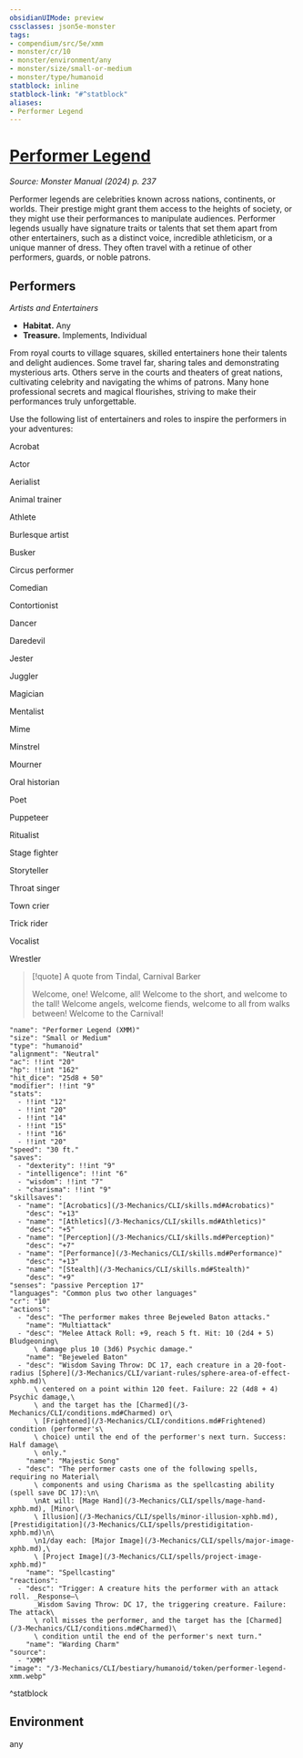 ```yaml
---
obsidianUIMode: preview
cssclasses: json5e-monster
tags:
- compendium/src/5e/xmm
- monster/cr/10
- monster/environment/any
- monster/size/small-or-medium
- monster/type/humanoid
statblock: inline
statblock-link: "#^statblock"
aliases:
- Performer Legend
---
```

# [Performer Legend](3-Mechanics\CLI\bestiary\humanoid/performer-legend-xmm.md)
*Source: Monster Manual (2024) p. 237*  

Performer legends are celebrities known across nations, continents, or worlds. Their prestige might grant them access to the heights of society, or they might use their performances to manipulate audiences. Performer legends usually have signature traits or talents that set them apart from other entertainers, such as a distinct voice, incredible athleticism, or a unique manner of dress. They often travel with a retinue of other performers, guards, or noble patrons.

## Performers

*Artists and Entertainers*

- **Habitat.** Any  
- **Treasure.** Implements, Individual  

From royal courts to village squares, skilled entertainers hone their talents and delight audiences. Some travel far, sharing tales and demonstrating mysterious arts. Others serve in the courts and theaters of great nations, cultivating celebrity and navigating the whims of patrons. Many hone professional secrets and magical flourishes, striving to make their performances truly unforgettable.

Use the following list of entertainers and roles to inspire the performers in your adventures:

Acrobat

Actor

Aerialist

Animal trainer

Athlete

Burlesque artist

Busker

Circus performer

Comedian

Contortionist

Dancer

Daredevil

Jester

Juggler

Magician

Mentalist

Mime

Minstrel

Mourner

Oral historian

Poet

Puppeteer

Ritualist

Stage fighter

Storyteller

Throat singer

Town crier

Trick rider

Vocalist

Wrestler

> [!quote] A quote from Tindal, Carnival Barker  
> 
> Welcome, one! Welcome, all! Welcome to the short, and welcome to the tall! Welcome angels, welcome fiends, welcome to all from walks between! Welcome to the Carnival!


```statblock
"name": "Performer Legend (XMM)"
"size": "Small or Medium"
"type": "humanoid"
"alignment": "Neutral"
"ac": !!int "20"
"hp": !!int "162"
"hit_dice": "25d8 + 50"
"modifier": !!int "9"
"stats":
  - !!int "12"
  - !!int "20"
  - !!int "14"
  - !!int "15"
  - !!int "16"
  - !!int "20"
"speed": "30 ft."
"saves":
  - "dexterity": !!int "9"
  - "intelligence": !!int "6"
  - "wisdom": !!int "7"
  - "charisma": !!int "9"
"skillsaves":
  - "name": "[Acrobatics](/3-Mechanics/CLI/skills.md#Acrobatics)"
    "desc": "+13"
  - "name": "[Athletics](/3-Mechanics/CLI/skills.md#Athletics)"
    "desc": "+5"
  - "name": "[Perception](/3-Mechanics/CLI/skills.md#Perception)"
    "desc": "+7"
  - "name": "[Performance](/3-Mechanics/CLI/skills.md#Performance)"
    "desc": "+13"
  - "name": "[Stealth](/3-Mechanics/CLI/skills.md#Stealth)"
    "desc": "+9"
"senses": "passive Perception 17"
"languages": "Common plus two other languages"
"cr": "10"
"actions":
  - "desc": "The performer makes three Bejeweled Baton attacks."
    "name": "Multiattack"
  - "desc": "Melee Attack Roll: +9, reach 5 ft. Hit: 10 (2d4 + 5) Bludgeoning\
      \ damage plus 10 (3d6) Psychic damage."
    "name": "Bejeweled Baton"
  - "desc": "Wisdom Saving Throw: DC 17, each creature in a 20-foot-radius [Sphere](/3-Mechanics/CLI/variant-rules/sphere-area-of-effect-xphb.md)\
      \ centered on a point within 120 feet. Failure: 22 (4d8 + 4) Psychic damage,\
      \ and the target has the [Charmed](/3-Mechanics/CLI/conditions.md#Charmed) or\
      \ [Frightened](/3-Mechanics/CLI/conditions.md#Frightened) condition (performer's\
      \ choice) until the end of the performer's next turn. Success: Half damage\
      \ only."
    "name": "Majestic Song"
  - "desc": "The performer casts one of the following spells, requiring no Material\
      \ components and using Charisma as the spellcasting ability (spell save DC 17):\n\
      \nAt will: [Mage Hand](/3-Mechanics/CLI/spells/mage-hand-xphb.md), [Minor\
      \ Illusion](/3-Mechanics/CLI/spells/minor-illusion-xphb.md), [Prestidigitation](/3-Mechanics/CLI/spells/prestidigitation-xphb.md)\n\
      \n1/day each: [Major Image](/3-Mechanics/CLI/spells/major-image-xphb.md),\
      \ [Project Image](/3-Mechanics/CLI/spells/project-image-xphb.md)"
    "name": "Spellcasting"
"reactions":
  - "desc": "Trigger: A creature hits the performer with an attack roll. _Response—\
      _Wisdom Saving Throw: DC 17, the triggering creature. Failure: The attack\
      \ roll misses the performer, and the target has the [Charmed](/3-Mechanics/CLI/conditions.md#Charmed)\
      \ condition until the end of the performer's next turn."
    "name": "Warding Charm"
"source":
  - "XMM"
"image": "/3-Mechanics/CLI/bestiary/humanoid/token/performer-legend-xmm.webp"
```
^statblock

## Environment

any
